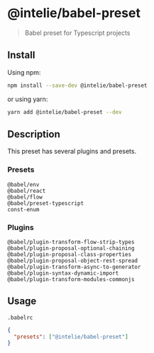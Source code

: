 # @intelie/babel-preset

> Babel preset for Typescript projects

## Install

Using npm:

```sh
npm install --save-dev @intelie/babel-preset
```

or using yarn:

```sh
yarn add @intelie/babel-preset --dev
```

## Description

This preset has several plugins and presets.


### Presets

    @babel/env
    @babel/react
    @babel/flow
    @babel/preset-typescript
    const-enum

### Plugins

    @babel/plugin-transform-flow-strip-types
    @babel/plugin-proposal-optional-chaining
    @babel/plugin-proposal-class-properties
    @babel/plugin-proposal-object-rest-spread
    @babel/plugin-transform-async-to-generator
    @babel/plugin-syntax-dynamic-import
    @babel/plugin-transform-modules-commonjs


## Usage


`.babelrc`

```json
{
  "presets": ["@intelie/babel-preset"]
}
```
